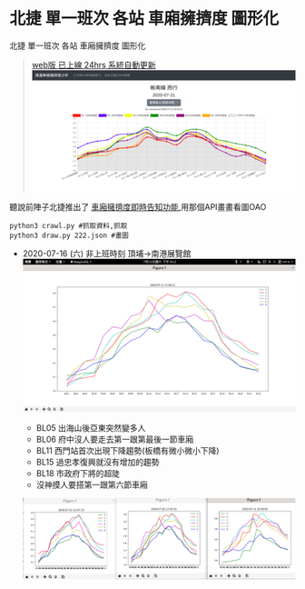 # 北捷 單一班次 各站 車廂擁擠度 圖形化

北捷 單一班次 各站 車廂擁擠度 圖形化

> [web版 已上線 24hrs 系統自動更新](https://mrt.le37.tw/)
> ![](https://github.com/chenliTW/MRT-analysis/raw/master/pic/web.png)

聽說前陣子北捷推出了 [車廂擁擠度即時告知功能](https://udn.com/news/story/7323/4545992),用那個API畫畫看圖OAO  

```
python3 crawl.py #抓取資料,抓取
python3 draw.py 222.json #畫圖
```



- 2020-07-16 (六) 非上班時刻 頂埔->南港展覽館
    ![](https://github.com/chenliTW/MRT-analysis/raw/master/pic/one.png)
    - BL05 出海山後亞東突然變多人
    - BL06 府中沒人要走去第一跟第最後一節車廂
    - BL11 西門站首次出現下降趨勢(板橋有微小微小下降)
    - BL15 過忠孝復興就沒有增加的趨勢
    - BL18 市政府下將的超陡
    - 沒神摸人要搭第一跟第六節車廂

    ![](https://github.com/chenliTW/MRT-analysis/raw/master/pic/multi.png)
